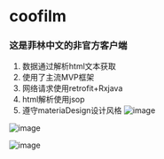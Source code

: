 # coofilm
### 这是菲林中文的非官方客户端
 1.  数据通过解析html文本获取
2. 使用了主流MVP框架 
 3.  网络请求使用retrofit+Rxjava
 4. html解析使用jsop
 5. 遵守materiaDesign设计风格
![image](http://ou61qboep.bkt.clouddn.com/1.gif)

![image](http://ou61qboep.bkt.clouddn.com/2.gif)

![image](http://ou61qboep.bkt.clouddn.com/3.gif)
